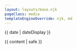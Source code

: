 ```yaml
---
layout: layouts/base.njk
pageClass: media
templateEngineOverride: njk, md
---
```


<p class="date">
  <time datetime="{{ date }}">{{ date | dateDisplay }}</time>
</p>
<main>
  {{ content | safe }}
</main>
